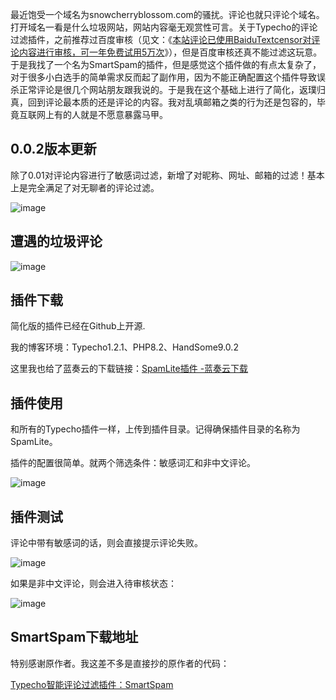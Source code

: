 最近饱受一个域名为snowcherryblossom.com的骚扰。评论也就只评论个域名。打开域名一看是什么垃圾网站，网站内容毫无观赏性可言。关于Typecho的评论过滤插件，之前推荐过百度审核（见文：《[本站评论已使用BaiduTextcensor对评论内容进行审核，可一年免费试用5万次](https://www.52txr.cn/2023/SpamLite.html)》），但是百度审核还真不能过滤这玩意。于是我找了一个名为SmartSpam的插件，但是感觉这个插件做的有点太复杂了，对于很多小白选手的简单需求反而起了副作用，因为不能正确配置这个插件导致误杀正常评论是很几个网站朋友跟我说的。于是我在这个基础上进行了简化，返璞归真，回到评论最本质的还是评论的内容。我对乱填邮箱之类的行为还是包容的，毕竟互联网上有的人就是不愿意暴露马甲。


## 0.0.2版本更新

除了0.01对评论内容进行了敏感词过滤，新增了对昵称、网址、邮箱的过滤！基本上是完全满足了对无聊者的评论过滤。

![image](https://github.com/BeihangHuiye/SpamLite/assets/148823447/238ad03a-75c6-4eaf-857a-38e0c10006bb)


## 遭遇的垃圾评论


![image](https://github.com/BeihangHuiye/SpamLite/assets/148823447/a187535b-5a65-482f-a099-07aa5f525191)

## 插件下载

简化版的插件已经在Github上开源.

我的博客环境：Typecho1.2.1、PHP8.2、HandSome9.0.2


这里我也给了蓝奏云的下载链接：[SpamLite插件 -蓝奏云下载](https://wwtx.lanzout.com/iJ0PA1ifu5qb)


## 插件使用

和所有的Typecho插件一样，上传到插件目录。记得确保插件目录的名称为SpamLite。

插件的配置很简单。就两个筛选条件：敏感词汇和非中文评论。

![image](https://github.com/BeihangHuiye/SpamLite/assets/148823447/e36554e6-ef84-48ab-8244-7cd63a5bb45b)

## 插件测试

评论中带有敏感词的话，则会直接提示评论失败。

![image](https://github.com/BeihangHuiye/SpamLite/assets/148823447/acce7dec-306f-4542-b422-41073c3bf923)

如果是非中文评论，则会进入待审核状态：

![image](https://github.com/BeihangHuiye/SpamLite/assets/148823447/41a3d224-593f-4152-b21e-4f3c1ff693e2)

## SmartSpam下载地址

特别感谢原作者。我这差不多是直接抄的原作者的代码：

[Typecho智能评论过滤插件：SmartSpam](https://www.yovisun.com/archive/typecho-plugin-smartspam.html)




